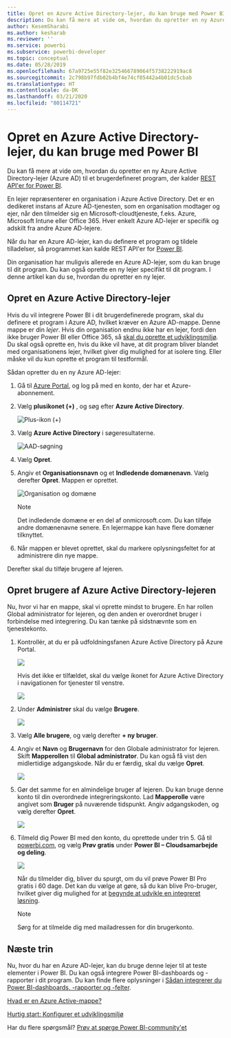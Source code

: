 ```yaml
---
title: Opret en Azure Active Directory-lejer, du kan bruge med Power BI
description: Du kan få mere at vide om, hvordan du opretter en ny Azure Active Directory-lejer (Azure AD) til et brugerdefineret program, der kalder REST API'er for Power BI.
author: KesemSharabi
ms.author: kesharab
ms.reviewer: ''
ms.service: powerbi
ms.subservice: powerbi-developer
ms.topic: conceptual
ms.date: 05/28/2019
ms.openlocfilehash: 67a9725e55f82e325466789064f5738222919ac8
ms.sourcegitcommit: 2c798b97fdb02b4bf4e74cf05442a4b01dc5cbab
ms.translationtype: HT
ms.contentlocale: da-DK
ms.lasthandoff: 03/21/2020
ms.locfileid: "80114721"
---
```

# <a name="create-an-azure-active-directory-tenant-to-use-with-power-bi"></a>Opret en Azure Active Directory-lejer, du kan bruge med Power BI

Du kan få mere at vide om, hvordan du opretter en ny Azure Active Directory-lejer (Azure AD) til et brugerdefineret program, der kalder [REST API'er for Power BI](../automation/rest-api-reference.md).

En lejer repræsenterer en organisation i Azure Active Directory. Det er en dedikeret instans af Azure AD-tjenesten, som en organisation modtager og ejer, når den tilmelder sig en Microsoft-cloudtjeneste, f.eks. Azure, Microsoft Intune eller Office 365. Hver enkelt Azure AD-lejer er specifik og adskilt fra andre Azure AD-lejere.

Når du har en Azure AD-lejer, kan du definere et program og tildele tilladelser, så programmet kan kalde REST API'er for [Power BI](../automation/rest-api-reference.md).

Din organisation har muligvis allerede en Azure AD-lejer, som du kan bruge til dit program. Du kan også oprette en ny lejer specifikt til dit program. I denne artikel kan du se, hvordan du opretter en ny lejer.

## <a name="create-an-azure-active-directory-tenant"></a>Opret en Azure Active Directory-lejer

Hvis du vil integrere Power BI i dit brugerdefinerede program, skal du definere et program i Azure AD, hvilket kræver en Azure AD-mappe. Denne mappe er din *lejer*. Hvis din organisation endnu ikke har en lejer, fordi den ikke bruger Power BI eller Office 365, så [skal du oprette et udviklingsmiljø](https://docs.microsoft.com/azure/active-directory/develop/active-directory-howto-tenant). Du skal også oprette en, hvis du ikke vil have, at dit program bliver blandet med organisationens lejer, hvilket giver dig mulighed for at isolere ting. Eller måske vil du kun oprette et program til testformål.

Sådan opretter du en ny Azure AD-lejer:

1. Gå til [Azure Portal](https://portal.azure.com), og log på med en konto, der har et Azure-abonnement.

2. Vælg **plusikonet (+)** , og søg efter **Azure Active Directory**.

    ![Plus-ikon (+)](media/create-an-azure-active-directory-tenant/new-directory.png)

3. Vælg **Azure Active Directory** i søgeresultaterne.

    ![AAD-søgning](media/create-an-azure-active-directory-tenant/new-directory2.png)

4. Vælg **Opret**.

5. Angiv et **Organisationsnavn** og et **Indledende domænenavn**. Vælg derefter **Opret**. Mappen er oprettet.

    ![Organisation og domæne](media/create-an-azure-active-directory-tenant/organization-and-domain.png)

   > [!NOTE]
   > Det indledende domæne er en del af onmicrosoft.com. Du kan tilføje andre domænenavne senere. En lejermappe kan have flere domæner tilknyttet.

6. Når mappen er blevet oprettet, skal du markere oplysningsfeltet for at administrere din nye mappe.

Derefter skal du tilføje brugere af lejeren.

## <a name="create-azure-active-directory-tenant-users"></a>Opret brugere af Azure Active Directory-lejeren

Nu, hvor vi har en mappe, skal vi oprette mindst to brugere. En har rollen Global administrator for lejeren, og den anden er overordnet bruger i forbindelse med integrering. Du kan tænke på sidstnævnte som en tjenestekonto.

1. Kontrollér, at du er på udfoldningsfanen Azure Active Directory på Azure Portal.

    ![](media/create-an-azure-active-directory-tenant/aad-flyout.png)

    Hvis det ikke er tilfældet, skal du vælge ikonet for Azure Active Directory i navigationen for tjenester til venstre.

    ![](media/create-an-azure-active-directory-tenant/aad-service.png)

2. Under **Administrer** skal du vælge **Brugere**.

    ![](media/create-an-azure-active-directory-tenant/users-and-groups.png)

3. Vælg **Alle brugere**, og vælg derefter **+ ny bruger**.

4. Angiv et **Navn** og **Brugernavn** for den Globale administrator for lejeren. Skift **Mapperollen** til **Global administrator**. Du kan også få vist den midlertidige adgangskode. Når du er færdig, skal du vælge **Opret**.

    ![](media/create-an-azure-active-directory-tenant/global-admin.png)

5. Gør det samme for en almindelige bruger af lejeren. Du kan bruge denne konto til din overordnede integreringskonto. Lad **Mapperolle** være angivet som **Bruger** på nuværende tidspunkt. Angiv adgangskoden, og vælg derefter **Opret**.

    ![](media/create-an-azure-active-directory-tenant/pbiembed-user.png)

6. Tilmeld dig Power BI med den konto, du oprettede under trin 5. Gå til [powerbi.com](https://powerbi.microsoft.com/get-started/), og vælg **Prøv gratis** under **Power BI – Cloudsamarbejde og deling**.

    ![](media/create-an-azure-active-directory-tenant/try-powerbi-free.png)

    Når du tilmelder dig, bliver du spurgt, om du vil prøve Power BI Pro gratis i 60 dage. Det kan du vælge at gøre, så du kan blive Pro-bruger, hvilket giver dig mulighed for at [begynde at udvikle en integreret løsning](embed-sample-for-customers.md).

   > [!NOTE]
   > Sørg for at tilmelde dig med mailadressen for din brugerkonto.

## <a name="next-steps"></a>Næste trin

Nu, hvor du har en Azure AD-lejer, kan du bruge denne lejer til at teste elementer i Power BI. Du kan også integrere Power BI-dashboards og -rapporter i dit program. Du kan finde flere oplysninger i [Sådan integrerer du Power BI-dashboards, -rapporter og -felter](embed-sample-for-customers.md).

[Hvad er en Azure Active-mappe?](https://docs.microsoft.com/azure/active-directory/active-directory-whatis) 
 
[Hurtig start: Konfigurer et udviklingsmiljø](https://docs.microsoft.com/azure/active-directory/develop/active-directory-howto-tenant)  

Har du flere spørgsmål? [Prøv at spørge Power BI-community'et](https://community.powerbi.com/)
